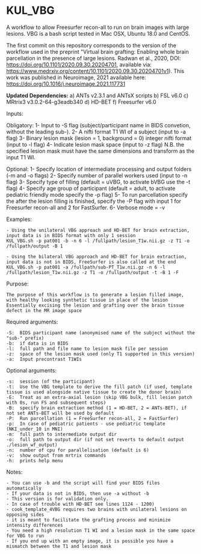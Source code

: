 # KUL_VBG
A workflow to allow Freesurfer recon-all to run on brain images with large lesions.
VBG is a bash script tested in Mac OSX, Ubuntu 18.0 and CentOS. 

The first commit on this repository corresponds to the version of the workflow used in the preprint "Virtual brain grafting: Enabling whole brain parcellation in the presence of large lesions. Radwan et al., 2020, DOI: https://doi.org/10.1101/2020.09.30.20204701, available via: https://www.medrxiv.org/content/10.1101/2020.09.30.20204701v1). This work was published in Neuroimage, 2021 available here: https://doi.org/10.1016/j.neuroimage.2021.117731

**Updated Dependencies:**
a) ANTs v2.3.1 and ANTsX scripts
b) FSL v6.0
c) MRtrix3 v3.0.2-64-g3eadb340
d) HD-BET
f) Freesurfer v6.0

Inputs:

Obligatory: 
1- Input to -S flag (subject/participant name in BIDS convetion, without the leading sub-). 
2- A nifti format T1 WI of a subject (input to -a flag)
3- Binary lesion mask (lesion = 1, background = 0) integer nifti format (input to -l flag)
4- Indicate lesion mask space (input to -z flag) N.B. the specified lesion mask must have the same dimensions and transform as the input T1 WI.

Optional:
1- Specify location of intermediate processing and output folders (-m and -o flags)
2- Specify number of parallel workers used (input to -n flag)
3- Specify type of filling (default = uVBG, to activate bVBG use the -t flag)
4- Specify age group of participant (default = adult, to activate pediatric friendly mode specify the -p flag)
5- To run parcellation specify the after the lesion filling is finished, specify the -P flag with input 1 for Freesurfer recon-all and 2 for FastSurfer.
6- Verbose mode = -v

Examples:

    - Using the unilateral VBG approach and HD-BET for brain extraction, input data is in BIDS format with only 1 session
    KUL_VBG.sh -p pat001 -b -n 6 -l /fullpath/lesion_T1w.nii.gz -z T1 -o /fullpath/output -B 1
    
    - Using the bilateral VBG approach and HD-BET for brain extraction, input data is not in BIDS, FreeSurfer is also called at the end
    KUL_VBG.sh -p pat001 -a /fullpath/sub-PT_T1w.nii.gz -n 6 -l /fullpath/lesion_T1w.nii.gz -z T1 -o /fullpath/output -t -B 1 -F
	

Purpose:

    The purpose of this workflow is to generate a lesion filled image, with healthy looking synthetic tissue in place of the lesion
    Essentially excising the lesion and grafting over the brain tissue defect in the MR image space
    

Required arguments:

    -S:  BIDS participant name (anonymised name of the subject without the "sub-" prefix)
    -b:  if data is in BIDS
    -l:  full path and file name to lesion mask file per session
    -z:  space of the lesion mask used (only T1 supported in this version)
    -a:  Input precontrast T1WIs


Optional arguments:

    -s:  session (of the participant)
    -t:  Use the VBG template to derive the fill patch (if used, template tissue is used alongside native tissue to create the donor brain)
    -E:  Treat as an extra-axial lesion (skip VBG bulk, fill lesion patch with 0s, run FS and subsequent steps)
    -B:  specify brain extraction method (1 = HD-BET, 2 = ANTs-BET), if not set ANTs-BET will be used by default
    -P:  Run parcellation (1 = FreeSurfer recon-all, 2 = FastSurfer)
    -p:  In case of pediatric patients - use pediatric template (NKI_under_10 in MNI)
    -m:  full path to intermediate output dir
    -o:  full path to output dir (if not set reverts to default output ./lesion_wf_output)
    -n:  number of cpu for parallelisation (default is 6)
    -v:  show output from mrtrix commands
    -h:  prints help menu

Notes: 

    - You can use -b and the script will find your BIDS files automatically
    - If your data is not in BIDS, then use -a without -b
    - This version is for validation only.
    - In case of trouble with HD-BET see lines 1124 - 1200)
    - cook_template_4VBG requires two brains with unilateral lesions on opposing sides
    - it is meant to facilitate the grafting process and minimize intensity differences
    - You need a high resolution T1 WI and a lesion mask in the same space for VBG to run
    - If you end up with an empty image, it is possible you have a mismatch between the T1 and lesion mask
